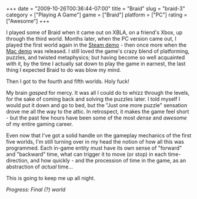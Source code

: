 +++
date = "2009-10-26T00:36:44-07:00"
title = "Braid"
slug = "braid-3"
category = ["Playing A Game"]
game = ["Braid"]
platform = ["PC"]
rating = ["Awesome"]
+++

I played some of Braid when it came out on XBLA, on a friend's Xbox, up through the third world.  Months later, when the PC version came out, I played the first world again in the <a href="http://store.steampowered.com/app/26810/">Steam demo</a> - then once more when the <a href="http://playgreenhouse.com/game/NNONE-000001-01/">Mac demo</a> was released.  I still loved the game's crazy blend of platforming, puzzles, and twisted metaphysics; but having become so well acquainted with it, by the time I actually sat down to play the game in earnest, the last thing I expected Braid to do was blow my mind.

Then I got to the fourth and fifth worlds.  Holy fuck!

My brain <i>gasped</i> for mercy.  It was all I could do to whizz through the levels, for the sake of coming back and solving the puzzles later.  I told myself I would put it down and go to bed, but the "Just one more puzzle" sensation drove me all the way to the attic.  In retrospect, it makes the game feel short - but the past few hours have been some of the most <i>dense</i> and <i>awesome</i> of my entire gaming career.

Even now that I've got a solid handle on the gameplay mechanics of the first five worlds, I'm still turning over in my head the notion of how all this was programmed.  Each in-game entity must have its own sense of "forward" and "backward" time, what can trigger it to move (or stop) in each time-direction, and how quickly - and the procession of time in the game, as an abstraction of <i>actual</i> time...

This is going to keep me up all night.

<i>Progress: Final (?) world</i>